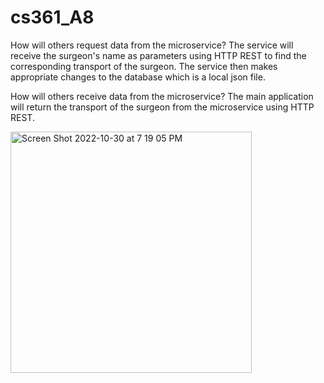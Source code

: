 # cs361_A8

How will others request data from the microservice?
The service will receive the surgeon's name as parameters using HTTP REST to find the corresponding transport of the surgeon. The service then makes appropriate changes to the database which is a local json file.

How will others receive data from the microservice?
The main application will return the transport of the surgeon from the microservice using HTTP REST.


<img width="386" alt="Screen Shot 2022-10-30 at 7 19 05 PM" src="https://user-images.githubusercontent.com/76983601/198906867-1281081b-5004-450a-9357-2cf0ac3d861d.png">
